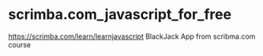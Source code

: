 # scrimba.com_javascript_for_free
https://scrimba.com/learn/learnjavascript
BlackJack App from scribma.com course
